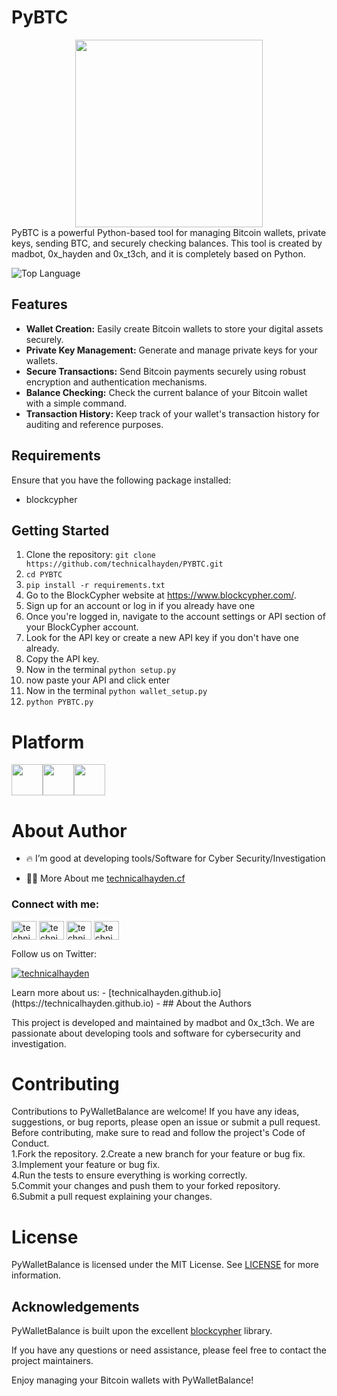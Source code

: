 # PyBTC
<center> <img src ="https://github.com/technicalhayden/PYBTC/blob/865e1af396c930945d011cc915bf7de089db209f/info.png" width ="300" height ="300" algin ="center"/></center>
PyBTC  is a powerful Python-based tool for managing Bitcoin wallets, private keys, sending BTC, and securely checking balances. This tool is created by madbot, 0x_hayden and 0x_t3ch, and it is completely based on Python.

![Top Language](https://img.shields.io/github/languages/top/addi00000/empyrean?color=%23000000)

## Features

- **Wallet Creation:** Easily create Bitcoin wallets to store your digital assets securely.
- **Private Key Management:** Generate and manage private keys for your wallets.
- **Secure Transactions:** Send Bitcoin payments securely using robust encryption and authentication mechanisms.
- **Balance Checking:** Check the current balance of your Bitcoin wallet with a simple command.
- **Transaction History:** Keep track of your wallet's transaction history for auditing and reference purposes.

## Requirements

Ensure that you have the following package installed:

- blockcypher

## Getting Started

1. Clone the repository: `git clone https://github.com/technicalhayden/PYBTC.git`
2. `cd PYBTC `<br>
3. `pip install -r requirements.txt`<br>
4. Go to the BlockCypher website at https://www.blockcypher.com/.
5. Sign up for an account or log in if you already have one
6. Once you're logged in, navigate to the account settings or API section of your BlockCypher account.
7. Look for the API key or create a new API key if you don't have one already.
8. Copy the API key.
9. Now in the terminal `python setup.py`<br>
10. now paste your API and click enter
11. Now in the terminal `python wallet_setup.py`<br>
12.  `python PYBTC.py`<br>
##
# Platform

<img src ="https://github.com/technicalhayden/technicalhayden.github.io/blob/45fa79c29809608b65c1fabefe9423cd12c47310/images/linux.png" width ="50" height ="50" algin ="center"/><img src ="https://github.com/technicalhayden/technicalhayden.github.io/blob/45fa79c29809608b65c1fabefe9423cd12c47310/images/macos.png" width ="50" height ="50" algin ="center"/><img src ="https://github.com/technicalhayden/technicalhayden.github.io/blob/45fa79c29809608b65c1fabefe9423cd12c47310/images/windows.png" width ="50" height ="50" algin ="center"/>
##
# About Author

- 🔥 I’m good at developing tools/Software for Cyber Security/Investigation 

- 👨‍💻 More About me [technicalhayden.cf](technicalhayden.cf)
<h3 align="left">Connect with me:</h3>
<p align="left">
<a href="https://twitter.com/technicalhayden" target="blank"><img align="center" src="https://raw.githubusercontent.com/rahuldkjain/github-profile-readme-generator/master/src/images/icons/Social/twitter.svg" alt="technicalhayden" height="30" width="40" /></a>
<a href="https://linkedin.com/in/technicalhayden" target="blank"><img align="center" src="https://raw.githubusercontent.com/rahuldkjain/github-profile-readme-generator/master/src/images/icons/Social/linked-in-alt.svg" alt="technicalhayden" height="30" width="40" /></a>
<a href="https://instagram.com/___.haydenbarnes.___" target="blank"><img align="center" src="https://raw.githubusercontent.com/rahuldkjain/github-profile-readme-generator/master/src/images/icons/Social/instagram.svg" alt="technicalhayden" height="30" width="40" /></a>
<a href="https://www.youtube.com/c/technicalhayden" target="blank"><img align="center" src="https://raw.githubusercontent.com/rahuldkjain/github-profile-readme-generator/master/src/images/icons/Social/youtube.svg" alt="technicalhayden" height="30" width="40" /></a>
</p>
Follow us on Twitter:


<p align="left"> <a href="https://twitter.com/0x_t3ch" target="blank"><img src="https://img.shields.io/twitter/follow/0x_t3ch?logo=twitter&style=for-the-badge" alt="technicalhayden" /></a> </p>
Learn more about us:
- [technicalhayden.github.io](https://technicalhayden.github.io)
- ## About the Authors

This project is developed and maintained by madbot and 0x_t3ch. We are passionate about developing tools and software for cybersecurity and investigation.

##
# Contributing<BR>

Contributions to PyWalletBalance are welcome! If you have any ideas, suggestions, or bug reports, please open an issue or submit a pull request. Before contributing, make sure to read and follow the project's Code of Conduct.
<br>
  1.Fork the repository.
  2.Create a new branch for your feature or bug fix.<br>
  3.Implement your feature or bug fix.<br>
  4.Run the tests to ensure everything is working correctly.<br>
  5.Commit your changes and push them to your forked repository.<br>
  6.Submit a pull request explaining your changes.<br>
  ##
  # License
  PyWalletBalance is licensed under the MIT License. See [LICENSE](LICENSE) for more information.
  
  ##
  ## Acknowledgements

PyWalletBalance is built upon the excellent [blockcypher](https://www.blockcypher.com/) library.

If you have any questions or need assistance, please feel free to contact the project maintainers.

Enjoy managing your Bitcoin wallets with PyWalletBalance!
